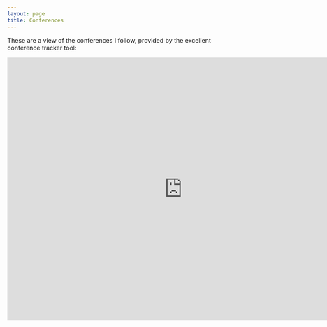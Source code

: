 ```yaml
---
layout: page
title: Conferences
---
```


These are a view of the conferences I follow, provided by the excellent conference tracker tool:

<iframe width="800" height="600" src="http://www.confsearch.org/confsearch/faces/pages/staticresults.jsp?query=secon%20wcnc%20ewsn%20hotnets%20infocom%20ipsn%20mobicom%20mobihoc%20mobisys%20nsdi%20sensys%20sigcomm%20ubicomp%20icc%20conext&sortMode=1&graphicView=1" frameborder="0" allowfullscreen></iframe>
